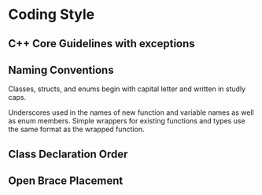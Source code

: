 # Coding Style

## C++ Core Guidelines with exceptions

## Naming Conventions

Classes, structs, and enums begin with capital letter and written in studly caps.

Underscores used in the names of new function and variable names as
well as enum members.  Simple wrappers for existing functions and
types use the same format as the wrapped function.

## Class Declaration Order

## Open Brace Placement

